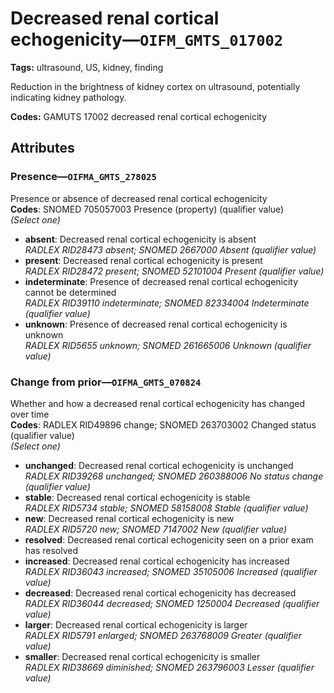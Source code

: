 # Decreased renal cortical echogenicity—`OIFM_GMTS_017002`

**Tags:** ultrasound, US, kidney, finding

Reduction in the brightness of kidney cortex on ultrasound, potentially indicating kidney pathology.

**Codes:** GAMUTS 17002 decreased renal cortical echogenicity

## Attributes

### Presence—`OIFMA_GMTS_278025`

Presence or absence of decreased renal cortical echogenicity  
**Codes**: SNOMED 705057003 Presence (property) (qualifier value)  
*(Select one)*

- **absent**: Decreased renal cortical echogenicity is absent  
_RADLEX RID28473 absent; SNOMED 2667000 Absent (qualifier value)_
- **present**: Decreased renal cortical echogenicity is present  
_RADLEX RID28472 present; SNOMED 52101004 Present (qualifier value)_
- **indeterminate**: Presence of decreased renal cortical echogenicity cannot be determined  
_RADLEX RID39110 indeterminate; SNOMED 82334004 Indeterminate (qualifier value)_
- **unknown**: Presence of decreased renal cortical echogenicity is unknown  
_RADLEX RID5655 unknown; SNOMED 261665006 Unknown (qualifier value)_

### Change from prior—`OIFMA_GMTS_070824`

Whether and how a decreased renal cortical echogenicity has changed over time  
**Codes**: RADLEX RID49896 change; SNOMED 263703002 Changed status (qualifier value)  
*(Select one)*

- **unchanged**: Decreased renal cortical echogenicity is unchanged  
_RADLEX RID39268 unchanged; SNOMED 260388006 No status change (qualifier value)_
- **stable**: Decreased renal cortical echogenicity is stable  
_RADLEX RID5734 stable; SNOMED 58158008 Stable (qualifier value)_
- **new**: Decreased renal cortical echogenicity is new  
_RADLEX RID5720 new; SNOMED 7147002 New (qualifier value)_
- **resolved**: Decreased renal cortical echogenicity seen on a prior exam has resolved  
- **increased**: Decreased renal cortical echogenicity has increased  
_RADLEX RID36043 increased; SNOMED 35105006 Increased (qualifier value)_
- **decreased**: Decreased renal cortical echogenicity has decreased  
_RADLEX RID36044 decreased; SNOMED 1250004 Decreased (qualifier value)_
- **larger**: Decreased renal cortical echogenicity is larger  
_RADLEX RID5791 enlarged; SNOMED 263768009 Greater (qualifier value)_
- **smaller**: Decreased renal cortical echogenicity is smaller  
_RADLEX RID38669 diminished; SNOMED 263796003 Lesser (qualifier value)_
